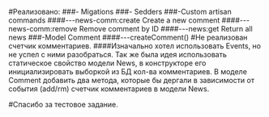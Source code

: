 #Реализовано:
###- Migations
###- Sedders
###-Custom artisan commands
####---news-comm:create  Create a new comment
####---news-comm:remove  Remove comment by ID
####---news:get Return all news
###-Model Comment
####---createComment() 
#Не реализован счетчик комментариев.
####Изначально хотел использовать Events, но не успел с ними разобраться. Так же была идея использовать статическое свойство модели News, в конструкторе его инициализировать выборкой из БД кол-ва комментариев. В моделе Comment добавить два метода, которые бы дергали в зависимости от события (add/rm) счетчик комментариев в модели News.

#Спасибо за тестовое задание.
